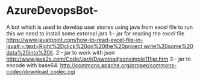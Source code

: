 # AzureDevopsBot-
A bot which is used to develop user stories using java from excel file 
to run this we need to install some external jars 
1:- jar for reading the excel file https://www.javatpoint.com/how-to-read-excel-file-in-java#:~:text=Right%2Dclick%20on%20the%20project,write%20some%20data%20into%20it.
2:- jar to work with json http://www.java2s.com/Code/Jar/j/Downloadjsonsimple111jar.htm 
3:- jar to encode with base64: http://commons.apache.org/proper/commons-codec/download_codec.cgi

